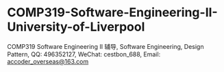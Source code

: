 # COMP319-Software-Engineering-II-University-of-Liverpool
COMP319 Software Engineering II 辅导, Software Engineering, Design Pattern, QQ: 496352127, WeChat: cestbon_688, Email: accoder_overseas@163.com

